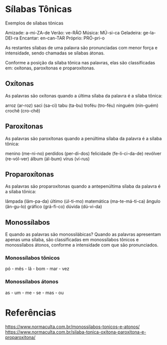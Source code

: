 # Sílabas Tônicas

Exemplos de sílabas tônicas

  Amizade: a-mi-ZA-de
  Verão: ve-RÃO
  Música: MÚ-si-ca
  Geladeira: ge-la-DEI-ra
  Encantar: en-can-TAR
  Próprio: PRÓ-pri-o

As restantes sílabas de uma palavra são pronunciadas com menor força e intensidade, sendo chamadas se sílabas átonas.

Conforme a posição da sílaba tônica nas palavras, elas são classificadas em: oxítonas, paroxítonas e proparoxítonas.

## Oxítonas

As palavras são oxítonas quando a última sílaba da palavra é a sílaba tônica:

  arroz (ar-roz)
  saci (sa-ci)
  tabu (ta-bu)
  troféu (tro-féu)
  ninguém (nin-guém)
  crochê (cro-chê)

## Paroxítonas

As palavras são paroxítonas quando a penúltima sílaba da palavra é a sílaba tônica:

menino (me-ni-no)
perdidos (per-di-dos)
felicidade (fe-li-ci-da-de)
revólver (re-vól-ver)
álbum (ál-bum)
vírus (ví-rus)

## Proparoxítonas

As palavras são proparoxítonas quando a antepenúltima sílaba da palavra é a sílaba tônica:

  lâmpada (lâm-pa-da)
  último (úl-ti-mo)
  matemática (ma-te-má-ti-ca)
  ângulo (ân-gu-lo)
  gráfico (grá-fi-co)
  dúvida (dú-vi-da)

## Monossílabos

E quando as palavras são monossilábicas?
Quando as palavras apresentam apenas uma sílaba, são classificadas em monossílabos tônicos e monossílabos átonos, conforme a intensidade com que são pronunciados.

### Monossílabos tônicos

  pó - mês - lã - bom - mar - vez

### Monossílabos átonos

  as - um - me - se - mas - ou

# Referências
https://www.normaculta.com.br/monossilabos-tonicos-e-atonos/
https://www.normaculta.com.br/silaba-tonica-oxitona-paroxitona-e-proparoxitona/

